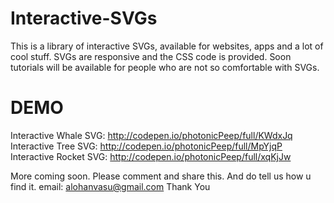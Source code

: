 # Interactive-SVGs
This is a library of interactive SVGs, available for websites, apps and a lot of cool stuff. SVGs are responsive and the CSS code is provided. Soon tutorials will be available for people who are not so comfortable with SVGs.

# DEMO
Interactive Whale SVG: http://codepen.io/photonicPeep/full/KWdxJq<br>
Interactive Tree SVG: http://codepen.io/photonicPeep/full/MpYjqP<br>
Interactive Rocket SVG: http://codepen.io/photonicPeep/full/xqKjJw<br>

More coming soon. Please comment and share this. And do tell us how u find it.
email: <a>alohanvasu@gmail.com</a>
Thank You
